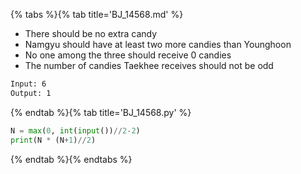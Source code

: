 {% tabs %}{% tab title='BJ_14568.md' %}

* There should be no extra candy
* Namgyu should have at least two more candies than Younghoon
* No one among the three should receive 0 candies
* The number of candies Taekhee receives should not be odd

```txt
Input: 6
Output: 1
```

{% endtab %}{% tab title='BJ_14568.py' %}

```py
N = max(0, int(input())//2-2)
print(N * (N+1)//2)
```

{% endtab %}{% endtabs %}
